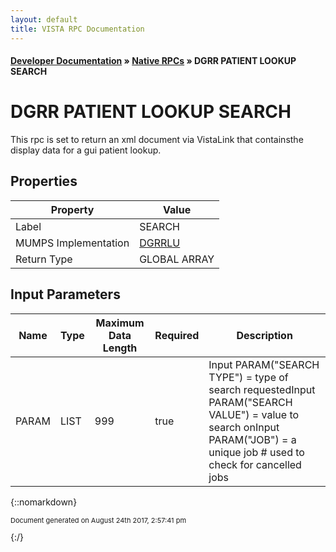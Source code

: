 ```yaml
---
layout: default
title: VISTA RPC Documentation
---
```


#### [Developer Documentation](../index) &#187; [Native RPCs](TableOfContents) &#187; DGRR PATIENT LOOKUP SEARCH<br/>
# DGRR PATIENT LOOKUP SEARCH

This rpc is set to return an xml document via VistaLink that containsthe display data for a gui patient lookup.   

## Properties

Property | Value
--- | ---
Label | SEARCH
MUMPS Implementation | [DGRRLU](http://code.osehra.org/dox/Routine_DGRRLU_source.html)
Return Type | GLOBAL ARRAY


## Input Parameters

Name | Type | Maximum Data Length | Required | Description
--- | --- | --- | --- | ---
PARAM | LIST | 999 | true | Input PARAM(&quot;SEARCH TYPE&quot;) &#x3D; type of search requestedInput PARAM(&quot;SEARCH VALUE&quot;) &#x3D; value to search onInput PARAM(&quot;JOB&quot;) &#x3D; a unique job # used to check for cancelled jobs



{::nomarkdown} <br/><p style="font-size: 11px">Document generated on August 24th 2017, 2:57:41 pm</p>{:/}